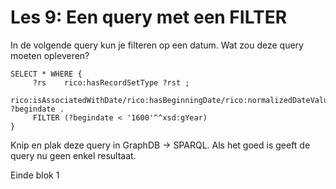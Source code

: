 # Les 9: Een query met een FILTER

In de volgende query kun je filteren op een datum. Wat zou deze query moeten opleveren?

```
SELECT * WHERE {
     ?rs 	rico:hasRecordSetType ?rst ;
     		rico:isAssociatedWithDate/rico:hasBeginningDate/rico:normalizedDateValue ?begindate .
     FILTER (?begindate < '1600'^^xsd:gYear)
}

```

Knip en plak deze query in GraphDB -> SPARQL. Als het goed is geeft de query nu geen enkel resultaat.

Einde blok 1

